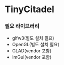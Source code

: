 # TinyCitadel

### 필요 라이브러리

- glfw3(별도 설치 필요)
- OpenGL(별도 설치 필요)
- GLAD(vendor 포함)
- ImGui(vendor 포함)